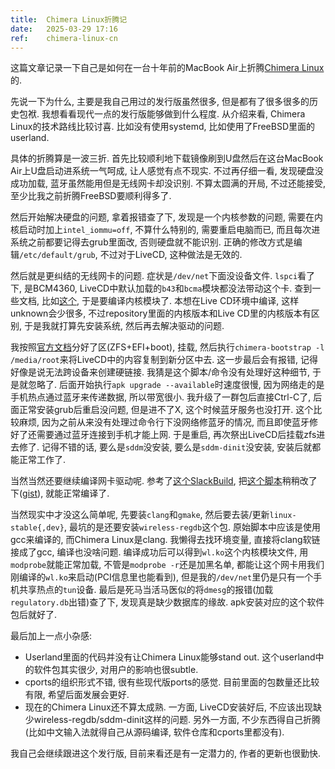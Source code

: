 ```yaml
---
title:  Chimera Linux折腾记
date:   2025-03-29 17:16
ref:    chimera-linux-cn
---
```


这篇文章记录一下自己是如何在一台十年前的MacBook Air上折腾[Chimera Linux](https://chimera-linux.org/)的.

先说一下为什么, 主要是我自己用过的发行版虽然很多, 但是都有了很多很多的历史包袱. 我想看看现代一点的发行版能够做到什么程度. 从介绍来看, Chimera Linux的技术路线比较讨喜. 比如没有使用systemd, 比如使用了FreeBSD里面的userland.

具体的折腾算是一波三折. 首先比较顺利地下载镜像刷到U盘然后在这台MacBook Air上U盘启动进系统一气呵成, 让人感觉有点不现实. 不过再仔细一看, 发现硬盘没成功加载, 蓝牙虽然能用但是无线网卡却没识别. 不算太圆满的开局, 不过还能接受, 至少比我之前折腾FreeBSD要顺利得多了.

然后开始解决硬盘的问题, 拿着报错查了下, 发现是一个内核参数的问题, 需要在内核启动时加上`intel_iommu=off`, 不算什么特别的, 需要重启电脑而已, 而且每次进系统之前都要记得去grub里面改, 否则硬盘就不能识别. 正确的修改方式是编辑`/etc/default/grub`, 不过对于LiveCD, 这种做法是无效的.

然后就是更纠结的无线网卡的问题. 症状是`/dev/net`下面没设备文件. `lspci`看了下, 是BCM4360, LiveCD中默认加载的`b43`和`bcma`模块都没法带动这个卡. 查到一些文档, 比如[这个](https://github.com/antoineco/broadcom-wl), 于是要编译内核模块了. 本想在Live CD环境中编译, 这样unknown会少很多, 不过repository里面的内核版本和Live CD里的内核版本有区别, 于是我就打算先安装系统, 然后再去解决驱动的问题.

我按照[官方文档](https://chimera-linux.org/docs/installation)分好了区(ZFS+EFI+boot), 挂载, 然后执行`chimera-bootstrap -l /media/root`来将LiveCD中的内容复制到新分区中去. 这一步最后会有报错, 记得好像是说无法跨设备来创建硬链接. 我猜是这个脚本/命令没有处理好这种细节, 于是就忽略了. 后面开始执行`apk upgrade --available`时速度很慢, 因为网络走的是手机热点通过蓝牙来传递数据, 所以带宽很小. 我升级了一群包后直接Ctrl-C了, 后面正常安装grub后重启没问题, 但是进不了X, 这个时候蓝牙服务也没打开. 这个比较麻烦, 因为之前从来没有处理过命令行下没网络修蓝牙的情况, 而且即使蓝牙修好了还需要通过蓝牙连接到手机才能上网. 于是重启, 再次祭出LiveCD后挂载zfs进去修了. 记得不错的话, 要么是`sddm`没安装, 要么是`sddm-dinit`没安装, 安装后就都能正常工作了.

当然当然还要继续编译网卡驱动呢. 参考了[这个SlackBuild](https://slackbuilds.org/repository/15.0/network/broadcom-wl/), 把[这个脚本](https://slackbuilds.org/slackbuilds/15.0/network/broadcom-wl/broadcom-wl.SlackBuild)稍稍改了下([gist]()), 就能正常编译了.

当然现实中才没这么简单呢, 先要装`clang`和`gmake`, 然后要去装/更新`linux-stable{,dev}`, 最坑的是还要安装`wireless-regdb`这个包. 原始脚本中应该是使用gcc来编译的, 而Chimera Linux是clang. 我懒得去找环境变量, 直接将clang软链接成了gcc, 编译也没啥问题. 编译成功后可以得到`wl.ko`这个内核模块文件, 用`modprobe`就能正常加载, 不管是`modprobe -r`还是加黑名单, 都能让这个网卡用我们刚编译的`wl.ko`来启动(PCI信息里也能看到), 但是我的`/dev/net`里仍是只有一个手机共享热点的`tun`设备. 最后是死马当活马医似的将`dmesg`的报错(加载`regulatory.db`出错)查了下, 发现真是缺少数据库的缘故. apk安装对应的这个软件包后就好了.

最后加上一点小杂感:

* Userland里面的代码并没有让Chimera Linux能够stand out. 这个userland中的软件包其实很少, 对用户的影响也很subtle.
* cports的组织形式不错, 很有些现代版ports的感觉. 目前里面的包数量还比较有限, 希望后面发展会更好.
* 现在的Chimera Linux还不算太成熟. 一方面, LiveCD安装好后, 不应该出现缺少wireless-regdb/sddm-dinit这样的问题. 另外一方面, 不少东西得自己折腾(比如中文输入法就得自己从源码编译, 软件仓库和cports里都没有).

我自己会继续跟进这个发行版, 目前来看还是有一定潜力的, 作者的更新也很勤快.
